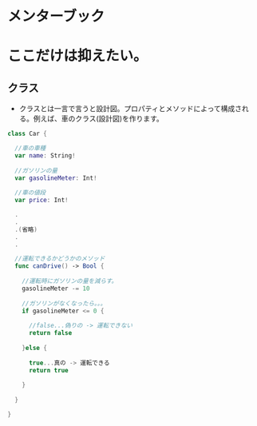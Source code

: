# メンターブック
# ここだけは抑えたい。
## クラス
- クラスとは一言で言うと設計図。プロパティとメソッドによって構成される。例えば、車のクラス(設計図)を作ります。
```swift
class Car {

  //車の車種
  var name: String!
  
  //ガソリンの量
  var gasolineMeter: Int!
  
  //車の値段
  var price: Int!

  .
  .
  .(省略)
  .
  .

  //運転できるかどうかのメソッド
  func canDrive() -> Bool {
    
    //運転時にガソリンの量を減らす。
    gasolineMeter -= 10
    
    //ガソリンがなくなったら。。。
    if gasolineMeter <= 0 {
    
      //false...偽りの -> 運転できない
      return false
    
    }else {
    
      true...真の -> 運転できる
      return true
    
    }
    
  }

}
```
